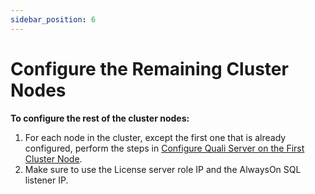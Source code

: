 ```yaml
---
sidebar_position: 6
---
```


# Configure the Remaining Cluster Nodes

**To configure the rest of the cluster nodes:**

1. For each node in the cluster, except the first one that is already configured, perform the steps in [Configure Quali Server on the First Cluster Node](https://help.quali.com/Online%20Help/0.0/Portal/Content/HA-Install/Cnfg-Quali-srv-frst-clstr-node.htm).
2. Make sure to use the License server role IP and the AlwaysOn SQL listener IP.